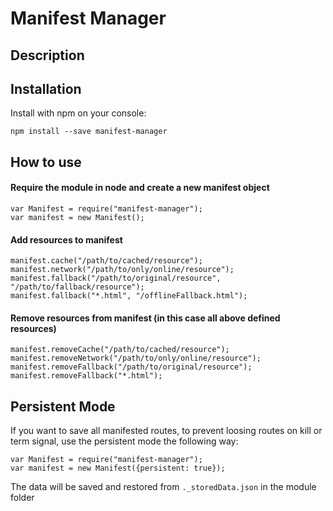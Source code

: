 # Manifest Manager
## Description

## Installation
Install with npm on your console:
```
npm install --save manifest-manager
```

## How to use

#### Require the module in node and create a new manifest object
```
var Manifest = require("manifest-manager");
var manifest = new Manifest();
```

#### Add resources to manifest

```
manifest.cache("/path/to/cached/resource");
manifest.network("/path/to/only/online/resource");
manifest.fallback("/path/to/original/resource", "/path/to/fallback/resource");
manifest.fallback("*.html", "/offlineFallback.html");
```

#### Remove resources from manifest (in this case all above defined resources)

```
manifest.removeCache("/path/to/cached/resource");
manifest.removeNetwork("/path/to/only/online/resource");
manifest.removeFallback("/path/to/original/resource");
manifest.removeFallback("*.html");
```

## Persistent Mode
If you want to save all manifested routes, to prevent loosing routes on kill or term signal, use the persistent mode the following way:

```
var Manifest = require("manifest-manager");
var manifest = new Manifest({persistent: true});
```

The data will be saved and restored from ``._storedData.json`` in the module folder